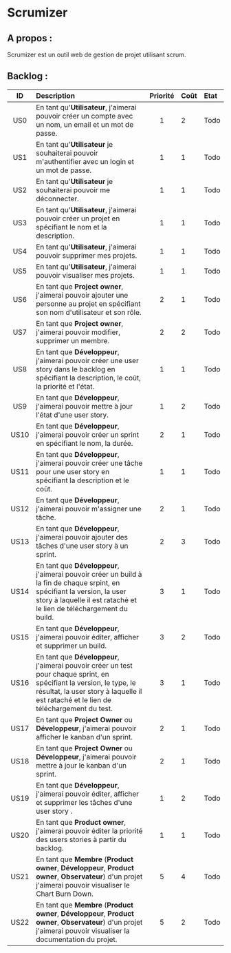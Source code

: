 Scrumizer
=========

A propos :
----------
Scrumizer est un outil web de gestion de projet utilisant scrum.

Backlog :
---------

|ID |Description|Priorité|Coût|Etat|
|:-:|:----------|:------:|:---|:---|
|US0|En tant qu'**Utilisateur**, j'aimerai pouvoir créer un compte avec un nom, un email et un mot de passe.|1|2|Todo|
|US1|En tant qu'**Utilisateur** je souhaiterai pouvoir m'authentifier avec un login et un mot de passe.|1|1|Todo|
|US2|En tant qu'**Utilisateur** je souhaiterai pouvoir me déconnecter.|1|1|Todo|
|US3|En tant qu'**Utilisateur**, j'aimerai pouvoir créer un projet en spécifiant le nom et la description.|1|1|Todo|
|US4|En tant qu'**Utilisateur**, j'aimerai pouvoir supprimer mes projets.|1|1|Todo|
|US5|En tant qu'**Utilisateur**, j'aimerai pouvoir visualiser mes projets.|1|1|Todo|
|US6|En tant que **Project owner**, j'aimerai pouvoir ajouter une personne au projet en spécifiant son nom d'utilisateur et son rôle.|2|1|Todo|
|US7|En tant que **Project owner**, j'aimerai pouvoir modifier, supprimer un membre.|2|2|Todo|
|US8|En tant que **Développeur**, j'aimerai pouvoir créer une user story dans le backlog en spécifiant la description, le coût, la priorité et l'état.|1|1|Todo|
|US9|En tant que **Développeur**, j'aimerai pouvoir mettre à jour l'état d'une user story.|1|2|Todo|
|US10|En tant que **Développeur**, j'aimerai pouvoir créer un sprint en spécifiant le nom, la durée.|2|1|Todo|
|US11|En tant que **Développeur**, j'aimerai pouvoir créer une tâche pour une user story en spécifiant la description et le coût.|1|1|Todo|
|US12|En tant que **Développeur**, j'aimerai pouvoir m'assigner une tâche.|2|1|Todo|
|US13|En tant que **Développeur**, j'aimerai pouvoir ajouter des tâches d'une user story à un sprint.|2|3|Todo|
|US14|En tant que **Développeur**, j'aimerai pouvoir créer un build à la fin de chaque srpint, en spécifiant la version, la user story à laquelle il est rataché et le lien de téléchargement du build.|3|1|Todo|
|US15|En tant que **Développeur**, j'aimerai pouvoir éditer, afficher et supprimer un build.|3|2|Todo|
|US16|En tant que **Développeur**, j'aimerai pouvoir créer un test pour chaque sprint, en spécifiant la version, le type, le résultat, la user story à laquelle il est rataché et le lien de téléchargement du test.|3|1|Todo|
|US17|En tant que **Project Owner** ou **Développeur**, j'aimerai pouvoir afficher le kanban d'un sprint.|2|1|Todo|
|US18|En tant que **Project Owner** ou **Développeur**, j'aimerai pouvoir mettre à jour le kanban d'un sprint.|2|1|Todo|
|US19|En tant que **Développeur**, j'aimerai pouvoir éditer, afficher et supprimer les tâches d'une user story .|1|2|Todo|
|US20|En tant que **Product owner**, j'aimerai pouvoir éditer la priorité des users stories à partir du backlog.|1|1|Todo|
|US21|En tant que **Membre** (**Product owner**, **Développeur**, **Product owner**, **Observateur**) d'un projet j'aimerai pouvoir visualiser le Chart Burn Down.|5|4|Todo|
|US22|En tant que **Membre** (**Product owner**, **Développeur**, **Product owner**, **Observateur**) d'un projet j'aimerai pouvoir visualiser la documentation du projet.|5|2|Todo|
